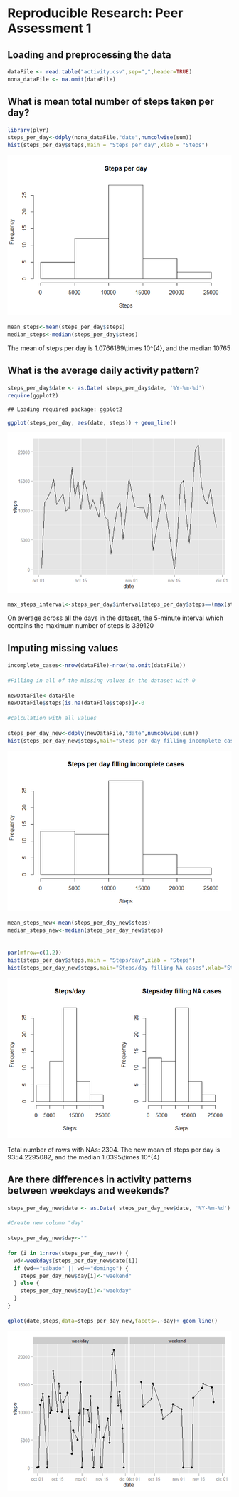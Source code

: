 # Reproducible Research: Peer Assessment 1


## Loading and preprocessing the data


```r
dataFile <- read.table("activity.csv",sep=",",header=TRUE)
nona_dataFile <- na.omit(dataFile)
```

## What is mean total number of steps taken per day?


```r
library(plyr)
steps_per_day<-ddply(nona_dataFile,"date",numcolwise(sum))
hist(steps_per_day$steps,main = "Steps per day",xlab = "Steps")
```

![](PA1_template_files/figure-html/mean-1.png) 

```r
mean_steps<-mean(steps_per_day$steps)
median_steps<-median(steps_per_day$steps)
```

The mean of steps per day is 1.0766189\times 10^{4}, and the median 10765

## What is the average daily activity pattern?


```r
steps_per_day$date <- as.Date( steps_per_day$date, '%Y-%m-%d')
require(ggplot2)
```

```
## Loading required package: ggplot2
```

```r
ggplot(steps_per_day, aes(date, steps)) + geom_line()
```

![](PA1_template_files/figure-html/activity-1.png) 

```r
max_steps_interval<-steps_per_day$interval[steps_per_day$steps==(max(steps_per_day$steps))]
```

On average across all the days in the dataset, the 5-minute interval which contains the maximum number of steps is 339120

## Imputing missing values


```r
incomplete_cases<-nrow(dataFile)-nrow(na.omit(dataFile))

#Filling in all of the missing values in the dataset with 0

newDataFile<-dataFile 
newDataFile$steps[is.na(dataFile$steps)]<-0

#calculation with all values

steps_per_day_new<-ddply(newDataFile,"date",numcolwise(sum))
hist(steps_per_day_new$steps,main="Steps per day filling incomplete cases",xlab="Steps")
```

![](PA1_template_files/figure-html/na_values-1.png) 

```r
mean_steps_new<-mean(steps_per_day_new$steps)
median_steps_new<-median(steps_per_day_new$steps)


par(mfrow=c(1,2))
hist(steps_per_day$steps,main = "Steps/day",xlab = "Steps")
hist(steps_per_day_new$steps,main="Steps/day filling NA cases",xlab="Steps")
```

![](PA1_template_files/figure-html/na_values-2.png) 

Total number of rows with NAs: 2304.
The new mean of steps per day is 9354.2295082, and the median 1.0395\times 10^{4}

## Are there differences in activity patterns between weekdays and weekends?


```r
steps_per_day_new$date <- as.Date( steps_per_day_new$date, '%Y-%m-%d')

#Create new column "day"

steps_per_day_new$day<-""

for (i in 1:nrow(steps_per_day_new)) { 
  wd<-weekdays(steps_per_day_new$date[i]) 
  if (wd=="sábado" || wd=="domingo") { 
    steps_per_day_new$day[i]<-"weekend" 
  } else { 
    steps_per_day_new$day[i]<-"weekday" 
  } 
}

qplot(date,steps,data=steps_per_day_new,facets=.~day)+ geom_line()
```

![](PA1_template_files/figure-html/differences-1.png) 
